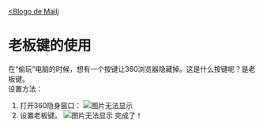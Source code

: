 [<Blogo de Mailj](//momonorthy.github.io/article)<br>
# 老板键的使用
在“偷玩”电脑的时候，想有一个按键让360浏览器隐藏掉。这是什么按键呢？是老板键。<br>
设置方法：
1. 打开360隐身窗口：
![图片无法显示](https://raw.githubusercontent.com/momoNorthy/article/master/img/laobanjian-1.bmp)
2. 设置老板键。
![图片无法显示](https://raw.githubusercontent.com/momoNorthy/article/master/img/laobanjian-2.bmp)
完成了！
